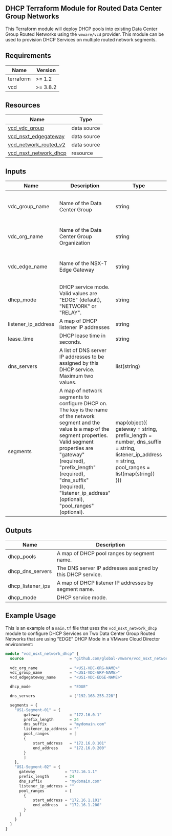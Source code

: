 ## DHCP Terraform Module for Routed Data Center Group Networks

This Terraform module will deploy DHCP pools into existing Data Center Group Routed Networks using the `vmware/vcd` provider. This module can be used to provision DHCP Services on multiple routed network segments.

## Requirements

| Name      | Version |
|-----------|---------|
| terraform | >= 1.2  |
| vcd       | >= 3.8.2 |

## Resources

| Name                                                             | Type      |
|------------------------------------------------------------------|-----------|
| [vcd_vdc_group](https://registry.terraform.io/providers/vmware/vcd/3.8.2/docs/data-sources/vdc_group) | data source |
| [vcd_nsxt_edgegateway](https://registry.terraform.io/providers/vmware/vcd/3.8.2/docs/data-sources/nsxt_edgegateway) | data source |
| [vcd_network_routed_v2](https://registry.terraform.io/providers/vmware/vcd/3.8.2/docs/data-sources/network_routed_v2) | data source |
| [vcd_nsxt_network_dhcp](https://registry.terraform.io/providers/vmware/vcd/3.8.2/docs/resources/nsxt_network_dhcp) | resource   |

## Inputs

| Name                          | Description                                                          | Type   | Default           | Required |
|-------------------------------|----------------------------------------------------------------------|--------|-------------------|----------|
| vdc_group_name | Name of the Data Center Group | string | `"Data Center Group Name Format: <Account_Number>-<Region>-<Account_Name> <datacenter group>"` | yes |
| vdc_org_name | Name of the Data Center Group Organization | string | `"Data Center Group Name Format: <Account_Number>-<Region>-<Account_Name>"` | yes |
| vdc_edge_name | Name of the NSX-T Edge Gateway | string | `"Edge Gateway Name Format: <Account_Number>-<Region>-<Edge_GW_Identifier>-<edge>"` | yes |
| dhcp_mode | DHCP service mode. Valid values are "EDGE" (default), "NETWORK" or "RELAY". | string | "EDGE" | no |
| listener_ip_address | A map of DHCP listener IP addresses | string | null | no |
| lease_time | DHCP lease time in seconds. | string | "2592000" | no |
| dns_servers | A list of DNS server IP addresses to be assigned by this DHCP service. Maximum two values. | list(string) | null | yes |
| segments | A map of network segments to configure DHCP on. The key is the name of the network segment and the value is a map of the segment properties. Valid segment properties are "gateway" (required), "prefix_length" (required), "dns_suffix" (required), "listener_ip_address" (optional), "pool_ranges" (optional). | map(object({ gateway = string, prefix_length = number, dns_suffix = string, listener_ip_address = string, pool_ranges = list(map(string)) })) | n/a | yes |

## Outputs

| Name         | Description             |
|--------------|-------------------------|
| dhcp_pools | A map of DHCP pool ranges by segment name. |
| dhcp_dns_servers | The DNS server IP addresses assigned by this DHCP service. |
| dhcp_listener_ips | A map of DHCP listener IP addresses by segment name. |
| dhcp_mode | DHCP service mode. |

## Example Usage

This is an example of a `main.tf` file that uses the `vcd_nsxt_network_dhcp` module to configure DHCP Services on Two Data Center Group Routed Networks that are using "EDGE" DHCP Mode in a VMware Cloud Director environment:

```terraform
module "vcd_nsxt_network_dhcp" {
  source                    = "github.com/global-vmware/vcd_nsxt_network_dhcp.git?ref=v1.1.0"
  
  vdc_org_name              = "<US1-VDC-ORG-NAME>"
  vdc_group_name            = "<US1-VDC-GRP-NAME>"
  vcd_edgegateway_name      = "<US1-VDC-EDGE-NAME>"

  dhcp_mode                 = "EDGE"

  dns_servers               = ["192.168.255.228"]

  segments = {
    "US1-Segment-01" = {
        gateway             = "172.16.0.1"
        prefix_length       = 24
        dns_suffix          = "mydomain.com"
        listener_ip_address = ""
        pool_ranges         = [
        {
            start_address   = "172.16.0.101"
            end_address     = "172.16.0.200"
        }
        ]    
    },
    "US1-Segment-02" = {
      gateway             = "172.16.1.1"
      prefix_length       = 24
      dns_suffix          = "mydomain.com"
      listener_ip_address = ""
      pool_ranges         = [
        {
            start_address = "172.16.1.101"
            end_address   = "172.16.1.200"
        }
      ]    
    }
  }
}
```